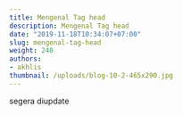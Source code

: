 ```yaml
---
title: Mengenal Tag head
description: Mengenal Tag head
date: "2019-11-18T10:34:07+07:00"
slug: mengenal-tag-head
weight: 240
authors:
- akhlis
thumbnail: /uploads/blog-10-2-465x290.jpg
---
```


segera diupdate
